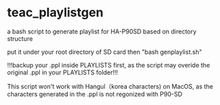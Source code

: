 # teac_playlistgen
a bash script to generate playlist for HA-P90SD based on directory structure

put it under your root directory of SD card then "bash genplaylist.sh"

!!!backup your .ppl inside PLAYLISTS first, as the script may overide the original .ppl in your PLAYLISTS folder!!!

This script won't work with Hangul（korea characters) on MacOS, as the characters generated in the .ppl is not regonized with P90-SD

